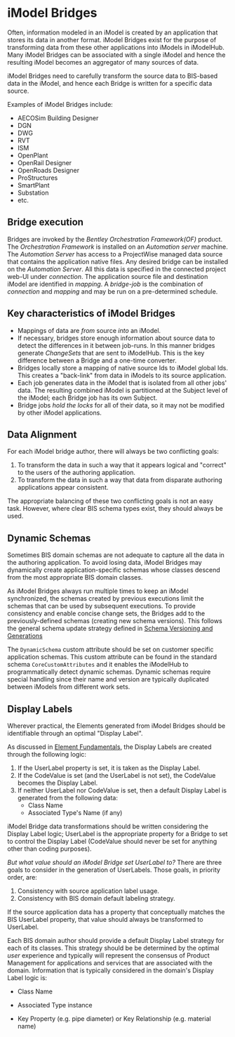 # iModel Bridges

Often, information modeled in an iModel is created by an application that stores its data in another format.
iModel Bridges exist for the purpose of transforming data from these other applications into iModels in iModelHub. Many iModel Bridges can be associated with a single iModel and hence the resulting iModel becomes an aggregator of many sources of data.

iModel Bridges need to carefully transform the source data to BIS-based data in the iModel, and hence each Bridge is written for a specific data source.

Examples of iModel Bridges include:

- AECOSim Building Designer
- DGN
- DWG
- RVT
- ISM
- OpenPlant
- OpenRail Designer
- OpenRoads Designer
- ProStructures
- SmartPlant
- Substation
- etc.

## Bridge execution

Bridges are invoked by the *Bentley Orchestration Framework(OF)* product. The *Orchestration Framework* is installed on an *Automation server* machine. The *Automation Server* has access to a ProjectWise managed data source that contains the application native files. Any desired bridge can be installed on the *Automation Server*. All this data is specified in the connected project web-UI under *connection*.
The application source file and destination iModel are identified in *mapping*.
A *bridge-job* is the combination of *connection* and *mapping* and may be run on a pre-determined schedule.

## Key characteristics of iModel Bridges

- Mappings of data are *from* source *into* an iModel.
- If necessary, bridges store enough information about source data to detect the differences in it between job-runs. In this manner bridges generate *ChangeSets* that are sent to iModelHub. This is the key difference between a Bridge and a one-time converter.
- Bridges locally store a mapping of native source Ids to iModel global Ids. This creates a "back-link" from data in iModels to its source application.
- Each job generates data in the iModel that is isolated from all other jobs' data. The resulting combined iModel is partitioned at the Subject level of the iModel; each Bridge job has its own Subject.
- Bridge jobs *hold the locks* for all of their data, so it may not be modified by other iModel applications.

## Data Alignment

For each iModel bridge author, there will always be two conflicting goals:

1. To transform the data in such a way that it appears logical and "correct" to the users of the authoring application.
2. To transform the data in such a way that data from disparate authoring applications appear consistent.

The appropriate balancing of these two conflicting goals is not an easy task. However, where clear BIS schema types exist, they should always be used.

## Dynamic Schemas

Sometimes BIS domain schemas are not adequate to capture all the data in the authoring application. To avoid losing data, iModel Bridges may dynamically create application-specific schemas whose classes descend from the most appropriate BIS domain classes.

As iModel Bridges always run multiple times to keep an iModel synchronized, the schemas created by previous executions limit the schemas that can be used by subsequent executions. To provide consistency and enable concise change sets, the Bridges add to the previously-defined schemas (creating new schema versions). This follows the general schema update strategy defined in [Schema Versioning and Generations](../bis/intro/schema-versioning-and-generations.md)

The `DynamicSchema` custom attribute should be set on customer specific application schemas. This custom attribute can be found in the standard schema `CoreCustomAttributes` and it enables the iModelHub to programmatically detect dynamic schemas. Dynamic schemas require special handling since their name and version are typically duplicated between iModels from different work sets.

## Display Labels

Wherever practical, the Elements generated from iModel Bridges should be identifiable through an optimal "Display Label".

As discussed in [Element Fundamentals](../bis/intro/element-fundamentals.md), the Display Labels are created through the following logic:

1. If the UserLabel property is set, it is taken as the Display Label.
2. If the CodeValue is set (and the UserLabel is not set), the CodeValue becomes the Display Label.
3. If neither UserLabel nor CodeValue is set, then a default Display Label is generated from the following data:
   - Class Name
   - Associated Type's Name (if any)

iModel Bridge data transformations should be written considering the Display Label logic; UserLabel is the appropriate property for a Bridge to set to control the Display Label (CodeValue should never be set for anything other than coding purposes).

*But what value should an iModel Bridge set UserLabel to?* There are three goals to consider in the generation of UserLabels. Those goals, in priority order, are:

1. Consistency with source application label usage.
2. Consistency with BIS domain default labeling strategy.

If the source application data has a property that conceptually matches the BIS UserLabel property, that value should always be transformed to UserLabel.

Each BIS domain author should provide a default Display Label strategy for each of its classes. This strategy should be be determined by the optimal *user* experience and typically will represent the consensus of Product Management for applications and services that are associated with the domain. Information that is typically considered in the domain's Display Label logic is:

- Class Name

- Associated Type instance

- Key Property (e.g. pipe diameter) or Key Relationship (e.g. material name)
